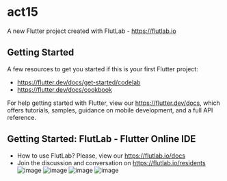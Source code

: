# act15

A new Flutter project created with FlutLab - https://flutlab.io

## Getting Started

A few resources to get you started if this is your first Flutter project:

- https://flutter.dev/docs/get-started/codelab
- https://flutter.dev/docs/cookbook

For help getting started with Flutter, view our
https://flutter.dev/docs, which offers tutorials,
samples, guidance on mobile development, and a full API reference.

## Getting Started: FlutLab - Flutter Online IDE

- How to use FlutLab? Please, view our https://flutlab.io/docs
- Join the discussion and conversation on https://flutlab.io/residents
![image](https://github.com/vivizsi/p15_v2_0326/assets/144732898/3061f413-37d0-4203-9ee0-2338c789061b)
![image](https://github.com/vivizsi/p15_v2_0326/assets/144732898/49d1d658-15b1-4ce6-b043-60f0896eba53)
![image](https://github.com/vivizsi/p15_v2_0326/assets/144732898/9aee0308-3724-4ec2-aab5-a24d27fb2e9a)
![image](https://github.com/vivizsi/p15_v2_0326/assets/144732898/6d286fa1-c61b-4975-954b-3860cc97b048)



